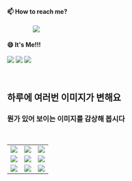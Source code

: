 #### 📫 How to reach me?
<a href="mailto:thquddnr123@gmail.com">
    <img 
        src="https://img.shields.io/badge/Gmail-d14836?style=flat-square&logo=Gmail&logoColor=white&link=mailto:thquddnr123@gmail.com"
        style="height : auto; margin-left : 60px; margin-right : 60px;"/>
</a>

#### 😄 It's Me!!!

<a href="https://cybecho.notion.site/SBU-s-Archives-854ccd3338c2456a867956f26143998a" target="_blank"><img src="https://img.shields.io/badge/Portfolio-303030?style=for-the-badge&logo=Notion&logoColor=white"/></a>
<a href="https://www.instagram.com/junk_warrior_vintage/" target="_blank"><img src="https://img.shields.io/badge/@junk_warrir_vintage-E4405F?style=for-the-badge&logo=Instagram&logoColor=white"/></a>
<a href="https://www.behance.net/thquddnr125654" target="_blank"><img src="https://img.shields.io/badge/Behance-1769FF?style=for-the-badge&logo=Behance&logoColor=white"/></a>

</br>

## 하루에 여러번 이미지가 변해요
### 뭔가 있어 보이는 이미지를 감상해 봅시다

<!--
마크업 바로보기 사이트
https://dillinger.io/ 
-->
 <br/> <table>
<tr>
<td><img src='https://www.random-art.org/img/large/417372.jpg'></td>
<td><img src='https://www.random-art.org/img/large/416790.jpg'></td>
<td><img src='https://www.random-art.org/img/large/416143.jpg'></td>
</tr>
<tr>
<td><img src='https://www.random-art.org/img/large/417423.jpg'></td>
<td><img src='https://www.random-art.org/img/large/416555.jpg'></td>
<td><img src='https://www.random-art.org/img/large/416757.jpg'></td>
</tr>
<tr>
<td><img src='https://www.random-art.org/img/large/416142.jpg'></td>
<td><img src='https://www.random-art.org/img/large/416817.jpg'></td>
<td><img src='https://www.random-art.org/img/large/415801.jpg'></td>
</tr>
</table>
